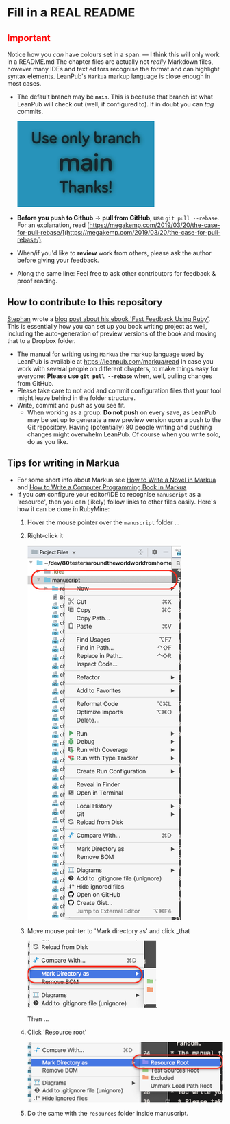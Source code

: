 # Fill in a REAL README

## <span style="color:red">Important</span>

Notice how you _can_ have colours set in a span. — I think this will only work in a README.md
The chapter files are actually not _really_  Markdown files, however many IDEs and text editors recognise the format and can highlight syntax elements. LeanPub's `Markua` markup language is close enough in most cases.

* The default branch may be **`main`**. This is because that branch ist what LeanPub will check out (well, if configured to).
If in doubt you can _tag_ commits.

    ![](manuscript/resources/only_main.jpg)


* **Before you push to Github** -> **pull from GitHub**, use `git pull --rebase`.
  For an explanation, read [https://megakemp.com/2019/03/20/the-case-for-pull-rebase/](https://megakemp.com/2019/03/20/the-case-for-pull-rebase/).
* When/if you'd like to **review** work from others, please ask the author before giving your feedback.
* Along the same line: Feel free to ask other contributors for feedback & proof reading.

## How to contribute to this repository

[Stephan](https://github.com/s2K) wrote a [blog post about his ebook 'Fast Feedback Using Ruby'](https://seasidetesting.com/2020/03/28/writing-a-ruby-related-book-on-leanpub/). This is essentially how you can set up you book writing project as well, including the auto-generation of preview versions of the book and moving that to a Dropbox folder.

* The manual for writing using `Markua` the markup language used by LeanPub is available at <https://leanpub.com/markua/read>
  In case you work with several people on different chapters, to make things easy for everyone: **Please use `git pull --rebase`** when, well, pulling changes from GitHub.
* Please take care to not add and commit configuration files that your tool might leave behind in the folder structure.
* Write, commit and push as you see fit.
  * When working as a group: **Do not push** on every save, as LeanPub may be set up to generate a new preview version upon a push to the Git repository. Having (potentially) 80 people writing and pushing changes might overwhelm LeanPub. Of course when you write solo, do as you like.

## Tips for writing in Markua

* For some short info about Markua see [How to Write a Novel in Markua](https://leanpub.com/markua/read#leanpub-auto-how-to-write-a-novel-in-markua) and [How to Write a Computer Programming Book in Markua](https://leanpub.com/markua/read#leanpub-auto-how-to-write-a-computer-programming-book-in-markua)
* If you *can* configure your editor/IDE to recognise `manuscript` as a 'resource', then you can (likely) follow links to other files easily.
  Here's how it can be done in RubyMine:
  1. Hover the mouse pointer over the `manuscript` folder …
  1. Right-click it

     ![](manuscript/resources/manuscript-folder.png)
  1. Move  mouse pointer to 'Mark directory as' and click _that

     ![](manuscript/resources/mark-directory-as.png).

     Then …
  1. Click 'Resource root'

     ![](manuscript/resources/resource_root.png)
  1. Do the same with the `resources` folder inside manuscript.

